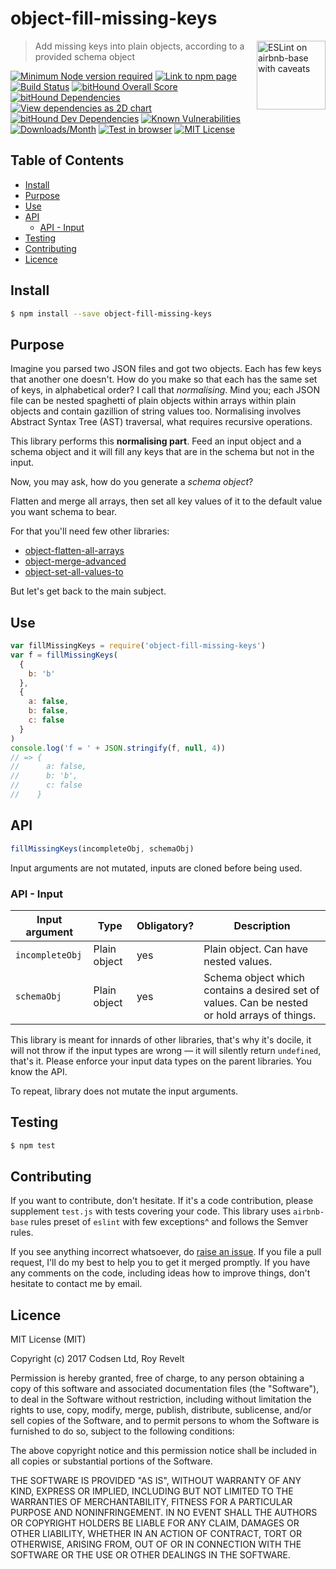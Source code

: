 # object-fill-missing-keys

<a href="https://github.com/revelt/eslint-on-airbnb-base-badge" style="float: right; padding-bottom: 30px;"><img src="https://cdn.rawgit.com/revelt/eslint-on-airbnb-base-badge/0c3e46c9/lint-badge.svg" alt="ESLint on airbnb-base with caveats" width="110" align="right"></a>

> Add missing keys into plain objects, according to a provided schema object

[![Minimum Node version required][node-img]][node-url]
[![Link to npm page][npm-img]][npm-url]
[![Build Status][travis-img]][travis-url]
[![bitHound Overall Score][overall-img]][overall-url]
[![bitHound Dependencies][deps-img]][deps-url]
[![View dependencies as 2D chart][deps2d-img]][deps2d-url]
[![bitHound Dev Dependencies][dev-img]][dev-url]
[![Known Vulnerabilities][vulnerabilities-img]][vulnerabilities-url]
[![Downloads/Month][downloads-img]][downloads-url]
[![Test in browser][runkit-img]][runkit-url]
[![MIT License][license-badge]][license]

## Table of Contents

<!-- START doctoc generated TOC please keep comment here to allow auto update -->
<!-- DON'T EDIT THIS SECTION, INSTEAD RE-RUN doctoc TO UPDATE -->


- [Install](#install)
- [Purpose](#purpose)
- [Use](#use)
- [API](#api)
  - [API - Input](#api---input)
- [Testing](#testing)
- [Contributing](#contributing)
- [Licence](#licence)

<!-- END doctoc generated TOC please keep comment here to allow auto update -->

## Install

```sh
$ npm install --save object-fill-missing-keys
```

## Purpose

Imagine you parsed two JSON files and got two objects. Each has few keys that another one doesn't. How do you make so that each has the same set of keys, in alphabetical order? I call that _normalising_. Mind you; each JSON file can be nested spaghetti of plain objects within arrays within plain objects and contain gazillion of string values too. Normalising involves Abstract Syntax Tree (AST) traversal, what requires recursive operations.

This library performs this **normalising part**. Feed an input object and a schema object and it will fill any keys that are in the schema but not in the input.

Now, you may ask, how do you generate a _schema object_?

Flatten and merge all arrays, then set all key values of it to the default value you want schema to bear.

For that you'll need few other libraries:

* [object-flatten-all-arrays](https://github.com/codsen/object-flatten-all-arrays)
* [object-merge-advanced](https://github.com/codsen/object-merge-advanced)
* [object-set-all-values-to](https://github.com/codsen/object-set-all-values-to)

But let's get back to the main subject.

## Use

```js
var fillMissingKeys = require('object-fill-missing-keys')
var f = fillMissingKeys(
  {
    b: 'b'
  },
  {
    a: false,
    b: false,
    c: false
  }
)
console.log('f = ' + JSON.stringify(f, null, 4))
// => {
//      a: false,
//      b: 'b',
//      c: false
//    }
```

## API

```js
fillMissingKeys(incompleteObj, schemaObj)
```

Input arguments are not mutated, inputs are cloned before being used.

### API - Input

Input argument           | Type           | Obligatory? | Description
-------------------------|----------------|-------------|-------------
`incompleteObj`          | Plain object   | yes         | Plain object. Can have nested values.
`schemaObj`              | Plain object   | yes         | Schema object which contains a desired set of values. Can be nested or hold arrays of things.

This library is meant for innards of other libraries, that's why it's docile, it will not throw if the input types are wrong — it will silently return `undefined`, that's it. Please enforce your input data types on the parent libraries. You know the API.

To repeat, library does not mutate the input arguments.

## Testing

```bash
$ npm test
```

## Contributing

If you want to contribute, don't hesitate. If it's a code contribution, please supplement `test.js` with tests covering your code. This library uses `airbnb-base` rules preset of `eslint` with few exceptions^ and follows the Semver rules.

If you see anything incorrect whatsoever, do [raise an issue](https://github.com/codsen/object-fill-missing-keys/issues). If you file a pull request, I'll do my best to help you to get it merged promptly. If you have any comments on the code, including ideas how to improve things, don't hesitate to contact me by email.

## Licence

MIT License (MIT)

Copyright (c) 2017 Codsen Ltd, Roy Revelt

Permission is hereby granted, free of charge, to any person obtaining a copy of this software and associated documentation files (the "Software"), to deal in the Software without restriction, including without limitation the rights to use, copy, modify, merge, publish, distribute, sublicense, and/or sell copies of the Software, and to permit persons to whom the Software is furnished to do so, subject to the following conditions:

The above copyright notice and this permission notice shall be included in all copies or substantial portions of the Software.

THE SOFTWARE IS PROVIDED "AS IS", WITHOUT WARRANTY OF ANY KIND, EXPRESS OR IMPLIED, INCLUDING BUT NOT LIMITED TO THE WARRANTIES OF MERCHANTABILITY, FITNESS FOR A PARTICULAR PURPOSE AND NONINFRINGEMENT. IN NO EVENT SHALL THE AUTHORS OR COPYRIGHT HOLDERS BE LIABLE FOR ANY CLAIM, DAMAGES OR OTHER LIABILITY, WHETHER IN AN ACTION OF CONTRACT, TORT OR OTHERWISE, ARISING FROM, OUT OF OR IN CONNECTION WITH THE SOFTWARE OR THE USE OR OTHER DEALINGS IN THE SOFTWARE.

[node-img]: https://img.shields.io/node/v/object-fill-missing-keys.svg?style=flat-square&label=works%20on%20node
[node-url]: https://www.npmjs.com/package/object-fill-missing-keys

[npm-img]: https://img.shields.io/npm/v/object-fill-missing-keys.svg?style=flat-square&label=release
[npm-url]: https://www.npmjs.com/package/object-fill-missing-keys

[travis-img]: https://img.shields.io/travis/codsen/object-fill-missing-keys.svg?style=flat-square
[travis-url]: https://travis-ci.org/codsen/object-fill-missing-keys

[cov-img]: https://coveralls.io/repos/github/codsen/object-fill-missing-keys/badge.svg?style=flat-square?branch=master
[cov-url]: https://coveralls.io/github/codsen/object-fill-missing-keys?branch=master

[overall-img]: https://img.shields.io/bithound/code/github/codsen/object-fill-missing-keys.svg?style=flat-square
[overall-url]: https://www.bithound.io/github/codsen/object-fill-missing-keys

[deps-img]: https://img.shields.io/bithound/dependencies/github/codsen/object-fill-missing-keys.svg?style=flat-square
[deps-url]: https://www.bithound.io/github/codsen/object-fill-missing-keys/master/dependencies/npm

[deps2d-img]: https://img.shields.io/badge/deps%20in%202D-see_here-08f0fd.svg?style=flat-square
[deps2d-url]: http://npm.anvaka.com/#/view/2d/object-fill-missing-keys

[dev-img]: https://img.shields.io/bithound/devDependencies/github/codsen/object-fill-missing-keys.svg?style=flat-square
[dev-url]: https://www.bithound.io/github/codsen/object-fill-missing-keys/master/dependencies/npm

[downloads-img]: https://img.shields.io/npm/dm/object-fill-missing-keys.svg?style=flat-square
[downloads-url]: https://npmcharts.com/compare/object-fill-missing-keys

[vulnerabilities-img]: https://snyk.io/test/github/codsen/object-fill-missing-keys/badge.svg?style=flat-square
[vulnerabilities-url]: https://snyk.io/test/github/codsen/object-fill-missing-keys


[runkit-img]: https://img.shields.io/badge/runkit-test_in_browser-a853ff.svg?style=flat-square
[runkit-url]: https://npm.runkit.com/object-fill-missing-keys

[license-badge]: https://img.shields.io/npm/l/object-fill-missing-keys.svg?style=flat-square
[license]: https://github.com/codsen/object-fill-missing-keys/blob/master/license.md
